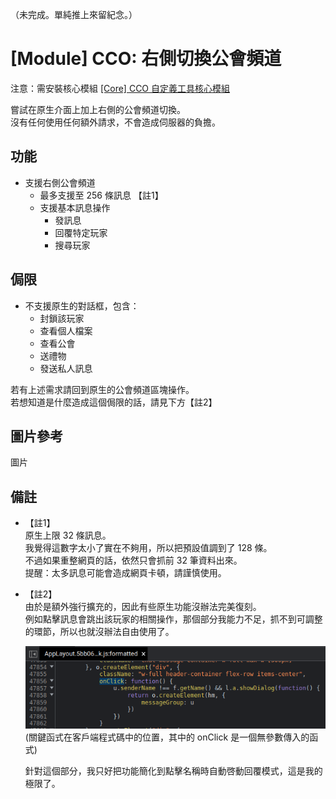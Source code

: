 （未完成。單純推上來留紀念。）

# [Module] CCO: 右側切換公會頻道

注意：需安裝核心模組 [[Core] CCO 自定義工具核心模組](#)

嘗試在原生介面上加上右側的公會頻道切換。  
沒有任何使用任何額外請求，不會造成伺服器的負擔。


## 功能
- 支援右側公會頻道
  - 最多支援至 256 條訊息 【註1】
  - 支援基本訊息操作
    - 發訊息
    - 回覆特定玩家
    - 搜尋玩家

## 侷限
- 不支援原生的對話框，包含：
  - 封鎖該玩家
  - 查看個人檔案
  - 查看公會
  - 送禮物
  - 發送私人訊息

若有上述需求請回到原生的公會頻道區塊操作。  
若想知道是什麼造成這個侷限的話，請見下方【註2】


## 圖片參考
圖片

## 備註
- 【註1】  
    原生上限 32 條訊息。  
    我覺得這數字太小了實在不夠用，所以把預設值調到了 128 條。  
    不過如果重整網頁的話，依然只會抓前 32 筆資料出來。  
    提醒：太多訊息可能會造成網頁卡頓，請謹慎使用。
- 【註2】  
    由於是額外強行擴充的，因此有些原生功能沒辦法完美復刻。  
    例如點擊訊息會跳出該玩家的相關操作，那個部分我能力不足，抓不到可調整的環節，所以也就沒辦法自由使用了。  

    ![](assets/1.png)  
    (關鍵函式在客戶端程式碼中的位置，其中的 onClick 是一個無參數傳入的函式)

    針對這個部分，我只好把功能簡化到點擊名稱時自動啓動回覆模式，這是我的極限了。